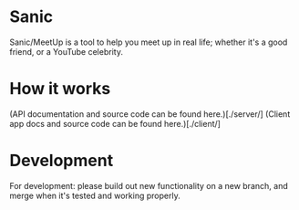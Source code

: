 # Sanic

Sanic/MeetUp is a tool to help you meet up in real life; whether it's a good
friend, or a YouTube celebrity.

# How it works
(API documentation and source code can be found here.)[./server/]
(Client app docs and source code can be found here.)[./client/]

# Development

For development: please build out new functionality on a new branch, and merge
when it's tested and working properly.
